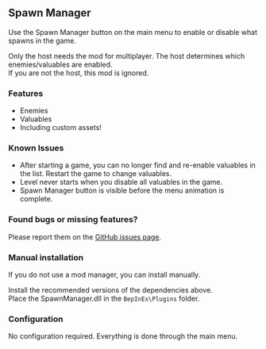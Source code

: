 ## Spawn Manager

Use the Spawn Manager button on the main menu to enable or disable what spawns in the game.

Only the host needs the mod for multiplayer. The host determines which enemies/valuables are enabled.\
If you are not the host, this mod is ignored.

### Features
* Enemies
* Valuables
* Including custom assets!

### Known Issues
* After starting a game, you can no longer find and re-enable valuables in the list. Restart the game to change valuables.
* Level never starts when you disable all valuables in the game.
* Spawn Manager button is visible before the menu animation is complete.

### Found bugs or missing features?
Please report them on the [GitHub issues page](https://github.com/SoundedSquash/REPO-SpawnManager/issues).

### Manual installation
If you do not use a mod manager, you can install manually.

Install the recommended versions of the dependencies above.\
Place the SpawnManager.dll in the `BepInEx\Plugins` folder.

### Configuration

No configuration required. Everything is done through the main menu.